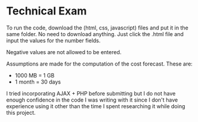 # Technical Exam

To run the code, download the (html, css, javascript) files and put it in the same folder. No need to download anything. Just click the .html file and input the values for the number fields.

Negative values are not allowed to be entered.

Assumptions are made for the computation of the cost forecast. These are:
- 1000 MB = 1 GB
- 1 month = 30 days
 
I tried incorporating AJAX + PHP before submitting but I do not have enough confidence in the code I was writing with it since I don't have experience using it other than the time I spent researching it while doing this project.
